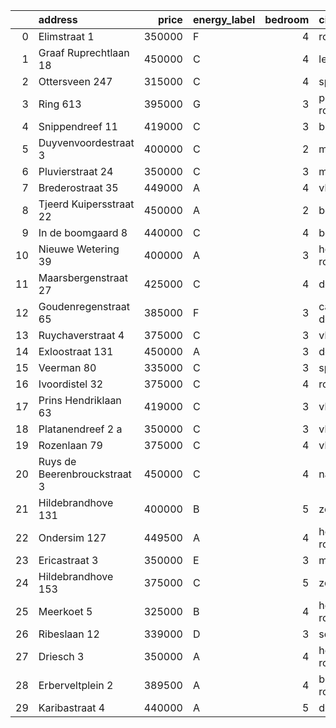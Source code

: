|    | address                      |   price | energy_label   |   bedroom | city                   |   house_age |   house_id |
|---:|:-----------------------------|--------:|:---------------|----------:|:-----------------------|------------:|-----------:|
|  0 | Elimstraat 1                 |  350000 | F              |         4 | rotterdam              |          66 |   43497013 |
|  1 | Graaf Ruprechtlaan 18        |  450000 | C              |         4 | leidschendam           |          59 |   43490706 |
|  2 | Ottersveen 247               |  315000 | C              |         4 | spijkenisse            |          51 |   43481345 |
|  3 | Ring 613                     |  395000 | G              |         3 | pernis-rotterdam       |          97 |   43496243 |
|  4 | Snippendreef 11              |  419000 | C              |         3 | bleiswijk              |          54 |   43495926 |
|  5 | Duyvenvoordestraat 3         |  400000 | C              |         2 | monster                |          54 |   43483855 |
|  6 | Pluvierstraat 24             |  350000 | C              |         3 | monster                |          72 |   43484475 |
|  7 | Brederostraat 35             |  449000 | A              |         4 | vlaardingen            |          16 |   43495791 |
|  8 | Tjeerd Kuipersstraat 22      |  450000 | A              |         2 | bergschenhoek          |           4 |   43496701 |
|  9 | In de boomgaard 8            |  440000 | C              |         4 | bergschenhoek          |          56 |   43497516 |
| 10 | Nieuwe Wetering 39           |  400000 | A              |         3 | hoogvliet-rotterdam    |          24 |   43484571 |
| 11 | Maarsbergenstraat 27         |  425000 | C              |         4 | den-haag               |          75 |   43497367 |
| 12 | Goudenregenstraat 65         |  385000 | F              |         3 | capelle-aan-den-ijssel |          90 |   43482386 |
| 13 | Ruychaverstraat 4            |  375000 | C              |         3 | vlaardingen            |          68 |   43495900 |
| 14 | Exloostraat 131              |  450000 | A              |         3 | den-haag               |          29 |   43483548 |
| 15 | Veerman 80                   |  335000 | C              |         3 | spijkenisse            |          44 |   43495738 |
| 16 | Ivoordistel 32               |  375000 | C              |         4 | rotterdam              |          51 |   43482527 |
| 17 | Prins Hendriklaan 63         |  419000 | C              |         3 | vlaardingen            |          86 |   43481187 |
| 18 | Platanendreef 2 a            |  350000 | C              |         3 | vlaardingen            |          40 |   43496667 |
| 19 | Rozenlaan 79                 |  375000 | C              |         4 | vlaardingen            |          96 |   43490316 |
| 20 | Ruys de Beerenbrouckstraat 3 |  450000 | C              |         4 | naaldwijk              |          38 |   43481263 |
| 21 | Hildebrandhove 131           |  400000 | B              |         5 | zoetermeer             |          45 |   43495847 |
| 22 | Ondersim 127                 |  449500 | A              |         4 | hoogvliet-rotterdam    |          19 |   43481133 |
| 23 | Ericastraat 3                |  350000 | E              |         3 | monster                |          62 |   43482083 |
| 24 | Hildebrandhove 153           |  375000 | C              |         5 | zoetermeer             |          46 |   43498791 |
| 25 | Meerkoet 5                   |  325000 | B              |         4 | hoogvliet-rotterdam    |          43 |   43495304 |
| 26 | Ribeslaan 12                 |  339000 | D              |         3 | schiedam               |          69 |   43497423 |
| 27 | Driesch 3                    |  350000 | A              |         4 | hoogvliet-rotterdam    |          33 |   43490127 |
| 28 | Erberveltplein 2             |  389500 | A              |         4 | berkel-en-rodenrijs    |          63 |   43496673 |
| 29 | Karibastraat 4               |  440000 | A              |         5 | delft                  |          34 |   43495676 |